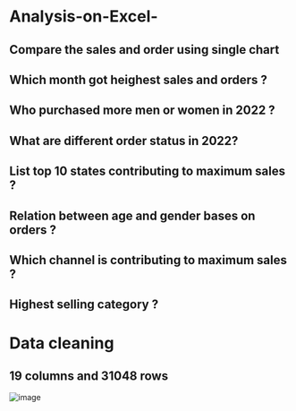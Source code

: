 # Analysis-on-Excel-

## Compare the sales and order using single chart 

## Which month got heighest sales and orders ?

## Who purchased more men or women in 2022 ?

## What are different order status in 2022?

## List top 10 states contributing to maximum sales ?

## Relation between age and gender bases on orders ?

## Which channel is contributing to maximum sales ?

## Highest selling category ?


# Data cleaning 
## 19 columns and 31048 rows
![image](https://github.com/user-attachments/assets/34ef19d6-0a83-45f0-939c-fcad8d0683fd)

